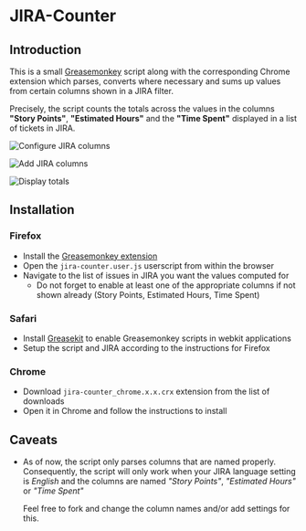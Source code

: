 JIRA-Counter
============

Introduction
------------

This is a small [Greasemonkey](http://wiki.greasespot.net) script along with
the corresponding Chrome extension which parses, converts where necessary and
sums up values from certain columns shown in a JIRA filter.

Precisely, the script counts the totals across the values in the columns
**"Story Points"**, **"Estimated Hours"** and the **"Time Spent"** displayed
in a list of tickets in JIRA.

![Configure JIRA columns](https://github.com/peschehimself/JIRA-Counter/raw/master/img/configure_columns.png)

![Add JIRA columns](https://github.com/peschehimself/JIRA-Counter/raw/master/img/add_column.png)

![Display totals](https://github.com/peschehimself/JIRA-Counter/raw/master/img/totals.png)

Installation
------------

### Firefox ###

- Install the [Greasemonkey extension](https://addons.mozilla.org/en-US/firefox/addon/greasemonkey/)
- Open the `jira-counter.user.js` userscript from within the browser
- Navigate to the list of issues in JIRA you want the values computed for
	- Do not forget to enable at least one of the appropriate columns if not
	  shown already (Story Points, Estimated Hours, Time Spent)

### Safari ###

- Install [Greasekit](http://8-p.info/greasekit/) to enable Greasemonkey scripts
  in webkit applications
- Setup the script and JIRA according to the instructions for Firefox

### Chrome ###

- Download `jira-counter_chrome.x.x.crx` extension from the list of downloads
- Open it in Chrome and follow the instructions to install


Caveats
-------

- As of now, the script only parses columns that are named properly. Consequently,
  the script will only work when your JIRA language setting is *English* and
  the columns are named *"Story Points"*, *"Estimated Hours"* or *"Time Spent"*

  Feel free to fork and change the column names and/or add settings for this.
